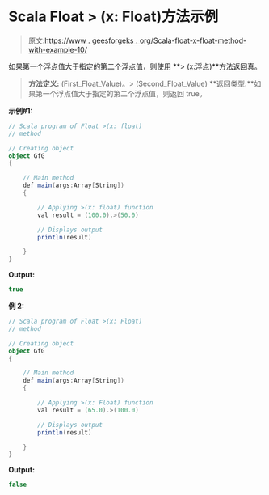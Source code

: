 # Scala Float > (x: Float)方法示例

> 原文:[https://www . geesforgeks . org/Scala-float-x-float-method-with-example-10/](https://www.geeksforgeeks.org/scala-float-x-float-method-with-example-10/)

如果第一个浮点值大于指定的第二个浮点值，则使用 **> (x:浮点)**方法返回真。

> **方法定义:** (First_Float_Value)。> (Second_Float_Value)
> **返回类型:**如果第一个浮点值大于指定的第二个浮点值，则返回 true。

**示例#1:**

```scala
// Scala program of Float >(x: float)
// method

// Creating object
object GfG
{ 

    // Main method
    def main(args:Array[String])
    {

        // Applying >(x: float) function
        val result = (100.0).>(50.0)

        // Displays output
        println(result)

    }
} 
```

**Output:**

```scala
true

```

**例 2:**

```scala
// Scala program of Float >(x: Float)
// method

// Creating object
object GfG
{ 

    // Main method
    def main(args:Array[String])
    {

        // Applying >(x: Float) function
        val result = (65.0).>(100.0)

        // Displays output
        println(result)

    }
} 
```

**Output:**

```scala
false

```